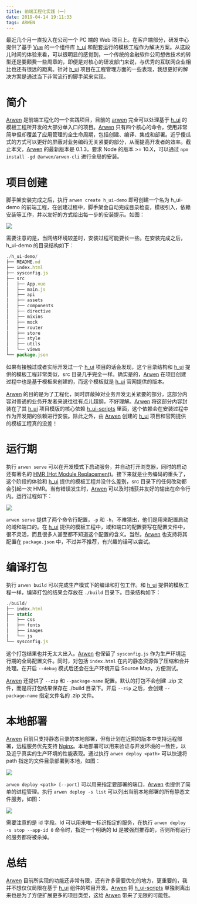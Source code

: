 ```yaml
---
title: 前端工程化实践（一）
date: 2019-04-14 19:11:33
tags: ARWEN
---
```


最近几个月一直投入在公司一个 PC 端的 Web 项目上。在客户端部分，研发中心提供了基于 [Vue](https://cn.vuejs.org/) 的一个组件库 [h_ui](https://www.npmjs.com/package/h_ui) 和配套运行的模板工程作为解决方案。从这段儿时间的体验来看，可以很明显的感觉到，一个传统的金融软件公司想做技术的转型还是要颇费一些周章的，即便是对核心的研发部门来说，与优秀的互联网企业相比也还有很远的距离。针对 [h_ui](https://www.npmjs.com/package/h_ui) 项目在工程管理方面的一些表现，我想更好的解决方案是通过当下非常流行的脚手架来实现。

# 简介

[Arwen](https://www.npmjs.com/package/@arwen/arwen-cli) 是前端工程化的一个实践项目，目前的 [arwen](https://www.npmjs.com/package/@arwen/arwen-cli) 完全可以处理基于 [h_ui](https://www.npmjs.com/package/h_ui) 的模板工程所开发的大部分单入口的项目。[Arwen](https://www.npmjs.com/package/@arwen/arwen-cli) 只有四个核心的命令，使用非常简单但却覆盖了应用管理的全生命周期，包括创建、编译、集成和部署。近乎傻瓜式的方式可以更好的屏蔽对业务编码无关紧要的部分，从而提高开发者的效率。截止本文，[Arwen](https://www.npmjs.com/package/@arwen/arwen-cli) 的最新版本是 0.1.3，要求 Node 的版本 >= 10.X，可以通过 `npm install -gd @arwen/arwen-cli` 进行全局的安装。

# 项目创建

脚手架安装完成之后，执行 `arwen create h_ui-demo` 即可创建一个名为 h_ui-demo 的前端工程，在创建过程中，脚手架会自动完成目录检查，模板引入，依赖安装等工作，并以友好的方式给出每一步的安装提示。如图：

![](/install.png)

需要注意的是，当网络环境较差时，安装过程可能要长一些。在安装完成之后，h_ui-demo 的目录结构如下：

```javascript
./h_ui-demo/
├── README.md
├── index.html
├── sysconfig.js
├── src
│   ├── App.vue
│   ├── main.js
│   ├── api
│   ├── assets
│   ├── components
│   ├── directive
│   ├── mixins
│   ├── mock
│   ├── router
│   ├── store
│   ├── style
│   ├── utils
│   └── views
└── package.json
```

如果有接触过或者实际开发过一个 [h_ui](https://www.npmjs.com/package/h_ui) 项目的话会发现，这个目录结构和 [h_ui](https://www.npmjs.com/package/h_ui) 提供的模板工程非常类似，src 目录几乎完全一样。确实是的，[Arwen](https://www.npmjs.com/package/@arwen/arwen-cli) 在项目创建过程中也是基于模板来创建的，而这个模板就是 [h_ui](https://www.npmjs.com/package/h_ui) 官网提供的版本。

[Arwen](https://www.npmjs.com/package/@arwen/arwen-cli) 的目的是为了工程化，同时屏蔽掉对业务开发无关紧要的部分，这部分内容对普通的业务开发者来说往往有点儿超纲，不好理解。[Arwen](https://www.npmjs.com/package/@arwen/arwen-cli) 将这部分内容封装在了其 [h_ui](https://www.npmjs.com/package/h_ui) 项目模版的核心依赖 [h_ui-scripts](https://www.npmjs.com/package/@arwen/h_ui-scripts) 里面，这个依赖会在安装过程中作为开发期的依赖进行安装。除此之外，由 [Arwen](https://www.npmjs.com/package/@arwen/arwen-cli) 创建的 [h_ui](https://www.npmjs.com/package/h_ui) 项目和官网提供的模板工程真的没差！

# 运行期

执行 `arwen serve` 可以在开发模式下启动服务，并自动打开浏览器，同时的启动还有著名的 [HMR (Hot Module Replacement)](https://webpack.js.org/concepts/hot-module-replacement)。接下来就是业务编码的重头了，这个阶段的体验和 [h_ui](https://www.npmjs.com/package/h_ui) 提供的模板工程并没什么差别，src 目录下的任何改动都会引起一次 HMR。当有错误发生时，[Arwen](https://www.npmjs.com/package/@arwen/arwen-cli) 可以及时捕获并友好的输出在命令行内。运行过程如下：

![](/serve.png)

`arwen serve` 提供了两个命令行配置，`-p` 和 `-h`，不难猜出，他们是用来配置启动的域和端口的。在 [h_ui](https://www.npmjs.com/package/h_ui) 提供的模板工程中，域和端口的配置要写在配置文件中，很不灵活，而且很多人甚至都不知道这个配置的含义。当然，[Arwen](https://www.npmjs.com/package/@arwen/arwen-cli) 也支持将其配置在 `package.json` 中，不过并不推荐，有兴趣的话可以尝试。

# 编译打包

执行 `arwen build` 可以完成生产模式下的编译和打包工作。和 [h_ui](https://www.npmjs.com/package/h_ui) 提供的模板工程一样，编译打包的结果会存放在 `./build` 目录下。目录结构如下：

```javascript
./build/
├── index.html
├── static
│   ├── css
│   ├── fonts
│   ├── images
│   └── js
└── sysconfig.js
```

这个打包结果也并无太大出入。[Arwen](https://www.npmjs.com/package/@arwen/arwen-cli) 也保留了 `sysconfig.js` 作为生产环境运行期的全局配置文件。同时，对包括 `index.html` 在内的静态资源做了压缩和合并处理。在开启 `--debug` 模式后还会在生产环境开启 Source Map，方便测试。

[Arwen](https://www.npmjs.com/package/@arwen/arwen-cli) 还提供了 `--zip` 和 `--package-name` 配置。默认的打包不会创建 .zip 文件，而是将打包结果保存在 ./build 目录下。开启 `--zip` 之后，会创建 `--package-name` 指定文件名的 .zip 文件。

# 本地部署

[Arwen](https://www.npmjs.com/package/@arwen/arwen-cli) 目前只支持静态目录的本地部署，但有计划在近期的版本中支持远程部署，远程服务优先支持 [Nginx](http://nginx.org/en/)。本地部署可以用来验证与开发环境的一致性，以及近乎真实的生产环境的性能表现。通过执行 `arwen deploy <path>` 可以快速将 path 指定的文件目录部署到本地，如图：

![](/deploy-start.png)

`arwen deploy <path> [--port]` 可以用来指定要部署的端口，[Arwen](https://www.npmjs.com/package/@arwen/arwen-cli) 也提供了简单的进程管理。执行 `arwen deploy -s list` 可以列出当前本地部署的所有静态文件服务，如图：

![](deploy-list.png)

需要注意的是 id 字段。Id 可以用来唯一标识指定的服务，在执行 `arwen deploy -s stop --app-id 0` 命令时，指定一个明确的 Id 是被强烈推荐的，否则所有运行的服务都将被杀掉。

# 总结

[Arwen](https://www.npmjs.com/package/@arwen/arwen-cli) 目前所实现的功能还非常有限，还有许多需要优化的地方，更重要的，我并不想仅仅局限在基于 [h_ui](https://www.npmjs.com/package/h_ui) 组件的项目开发。[Arwen](https://www.npmjs.com/package/@arwen/arwen-cli) 将 [h_ui-scripts](https://www.npmjs.com/package/@arwen/h_ui-scripts) 单独剥离出来也是为了方便扩展更多的项目类型，这给 [Arwen](https://www.npmjs.com/package/@arwen/arwen-cli) 带来了无限的可能性。
